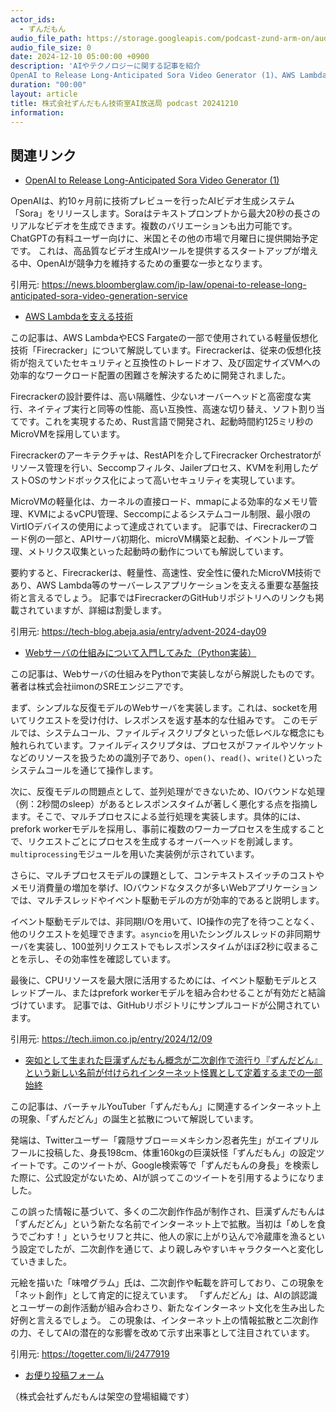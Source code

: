 ```yaml
---
actor_ids:
  - ずんだもん
audio_file_path: https://storage.googleapis.com/podcast-zund-arm-on/audio/株式会社ずんだもん技術室AI放送局_podcast_20241210.mp3
audio_file_size: 0
date: 2024-12-10 05:00:00 +0900
description: 'AIやテクノロジーに関する記事を紹介  
OpenAI to Release Long-Anticipated Sora Video Generator (1)、AWS Lambdaを支える技術、Webサーバの仕組みについて入門してみた（Python実装）、突如として生まれた巨漢ずんだもん概念が二次創作で流行り『ずんだどん』という新しい名前が付けられインターネット怪異として定着するまでの一部始終'
duration: "00:00"
layout: article
title: 株式会社ずんだもん技術室AI放送局 podcast 20241210
information: 
---
```


## 関連リンク


- [OpenAI to Release Long-Anticipated Sora Video Generator (1)](https://news.bloomberglaw.com/ip-law/openai-to-release-long-anticipated-sora-video-generation-service)  


OpenAIは、約10ヶ月前に技術プレビューを行ったAIビデオ生成システム「Sora」をリリースします。Soraはテキストプロンプトから最大20秒の長さのリアルなビデオを生成できます。複数のバリエーションも出力可能です。  ChatGPTの有料ユーザー向けに、米国とその他の市場で月曜日に提供開始予定です。  これは、高品質なビデオ生成AIツールを提供するスタートアップが増える中、OpenAIが競争力を維持するための重要な一歩となります。


引用元: https://news.bloomberglaw.com/ip-law/openai-to-release-long-anticipated-sora-video-generation-service


- [AWS Lambdaを支える技術](https://tech-blog.abeja.asia/entry/advent-2024-day09)  



この記事は、AWS LambdaやECS Fargateの一部で使用されている軽量仮想化技術「Firecracker」について解説しています。Firecrackerは、従来の仮想化技術が抱えていたセキュリティと互換性のトレードオフ、及び固定サイズVMへの効率的なワークロード配置の困難さを解決するために開発されました。

Firecrackerの設計要件は、高い隔離性、少ないオーバーヘッドと高密度な実行、ネイティブ実行と同等の性能、高い互換性、高速な切り替え、ソフト割り当てです。これを実現するため、Rust言語で開発され、起動時間約125ミリ秒のMicroVMを採用しています。

Firecrackerのアーキテクチャは、RestAPIを介してFirecracker Orchestratorがリソース管理を行い、Seccompフィルタ、Jailerプロセス、KVMを利用したゲストOSのサンドボックス化によって高いセキュリティを実現しています。

MicroVMの軽量化は、カーネルの直接ロード、mmapによる効率的なメモリ管理、KVMによるvCPU管理、Seccompによるシステムコール制限、最小限のVirtIOデバイスの使用によって達成されています。  記事では、Firecrackerのコード例の一部と、APIサーバ初期化、microVM構築と起動、イベントループ管理、メトリクス収集といった起動時の動作についても解説しています。

要約すると、Firecrackerは、軽量性、高速性、安全性に優れたMicroVM技術であり、AWS Lambda等のサーバーレスアプリケーションを支える重要な基盤技術と言えるでしょう。  記事ではFirecrackerのGitHubリポジトリへのリンクも掲載されていますが、詳細は割愛します。


引用元: https://tech-blog.abeja.asia/entry/advent-2024-day09


- [Webサーバの仕組みについて入門してみた（Python実装）](https://tech.iimon.co.jp/entry/2024/12/09)  


この記事は、Webサーバの仕組みをPythonで実装しながら解説したものです。著者は株式会社iimonのSREエンジニアです。

まず、シンプルな反復モデルのWebサーバを実装します。これは、socketを用いてリクエストを受け付け、レスポンスを返す基本的な仕組みです。  このモデルでは、システムコール、ファイルディスクリプタといった低レベルな概念にも触れられています。ファイルディスクリプタは、プロセスがファイルやソケットなどのリソースを扱うための識別子であり、`open()`、`read()`、`write()`といったシステムコールを通じて操作します。

次に、反復モデルの問題点として、並列処理ができないため、IOバウンドな処理（例：2秒間のsleep）があるとレスポンスタイムが著しく悪化する点を指摘します。そこで、マルチプロセスによる並行処理を実装します。具体的には、prefork workerモデルを採用し、事前に複数のワーカープロセスを生成することで、リクエストごとにプロセスを生成するオーバーヘッドを削減します。`multiprocessing`モジュールを用いた実装例が示されています。

さらに、マルチプロセスモデルの課題として、コンテキストスイッチのコストやメモリ消費量の増加を挙げ、IOバウンドなタスクが多いWebアプリケーションでは、マルチスレッドやイベント駆動モデルの方が効率的であると説明します。

イベント駆動モデルでは、非同期I/Oを用いて、IO操作の完了を待つことなく、他のリクエストを処理できます。`asyncio`を用いたシングルスレッドの非同期サーバを実装し、100並列リクエストでもレスポンスタイムがほぼ2秒に収まることを示し、その効率性を確認しています。

最後に、CPUリソースを最大限に活用するためには、イベント駆動モデルとスレッドプール、またはprefork workerモデルを組み合わせることが有効だと結論づけています。  記事では、GitHubリポジトリにサンプルコードが公開されています。




引用元: https://tech.iimon.co.jp/entry/2024/12/09


- [突如として生まれた巨漢ずんだもん概念が二次創作で流行り『ずんだどん』という新しい名前が付けられインターネット怪異として定着するまでの一部始終](https://togetter.com/li/2477919)  



この記事は、バーチャルYouTuber「ずんだもん」に関連するインターネット上の現象、「ずんだどん」の誕生と拡散について解説しています。

発端は、Twitterユーザー「霧隠サブロー＝メキシカン忍者先生」がエイプリルフールに投稿した、身長198cm、体重160kgの巨漢妖怪「ずんだもん」の設定ツイートです。このツイートが、Google検索等で「ずんだもんの身長」を検索した際に、公式設定がないため、AIが誤ってこのツイートを引用するようになりました。

この誤った情報に基づいて、多くの二次創作作品が制作され、巨漢ずんだもんは「ずんだどん」という新たな名前でインターネット上で拡散。当初は「めしを食うでごわす！」というセリフと共に、他人の家に上がり込んで冷蔵庫を漁るという設定でしたが、二次創作を通じて、より親しみやすいキャラクターへと変化していきました。

元絵を描いた「味噌グラム」氏は、二次創作や転載を許可しており、この現象を「ネット創作」として肯定的に捉えています。  「ずんだどん」は、AIの誤認識とユーザーの創作活動が組み合わさり、新たなインターネット文化を生み出した好例と言えるでしょう。  この現象は、インターネット上の情報拡散と二次創作の力、そしてAIの潜在的な影響を改めて示す出来事として注目されています。


引用元: https://togetter.com/li/2477919



- [お便り投稿フォーム](https://forms.gle/ffg4JTfqdiqK62qf9)

（株式会社ずんだもんは架空の登場組織です）
